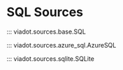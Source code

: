 # SQL Sources

::: viadot.sources.base.SQL

::: viadot.sources.azure_sql.AzureSQL

::: viadot.sources.sqlite.SQLite